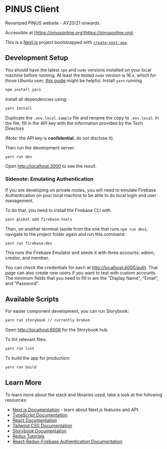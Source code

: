 # PINUS Client

Revamped PINUS website - AY20/21 onwards.

Accessible at [https://pinusonline.org](https://pinusonline.org)

This is a [Next.js](https://nextjs.org/) project bootstrapped with [`create-next-app`](https://github.com/vercel/next.js/tree/canary/packages/create-next-app).

## Development Setup

You should have the latest `npm` and `node` versions installed on your local machine before running. At least the tested `node` version is 16.x, which for those Ubuntu user, [this guide](https://joshtronic.com/2021/05/09/how-to-install-nodejs-16-on-ubuntu-2004-lts/) might be helpful. Install `yarn` running

```bash
npm install yarn
```

Install all dependencies using:

```bash
yarn install
```

Duplicate the `.env.local.sample` file and rename the copy to `.env.local`. In the file,
fill in the API key with the information provided by the Tech Directors

(Note: the API key is **confidential**, do not disclose it).

Then run the development server:

```bash
yarn run dev
```

Open [http://localhost:3000](http://localhost:3000) to see the result.

### Sidenote: Emulating Authentication

If you are developing on private routes, you will need to emulate Firebase Authentication
on your local machine to be able to do local login and user management.

To do that, you need to install the Firebase CLI with

```bash
yarn global add firebase-tools
```

Then, on another terminal (aside from the one that runs `npm run dev`),
navigate to the project folder again and run this command:

```bash
yarn run firebase:dev
```

This runs the Firebase Emulator and seeds it with three accounts: admin, creator, and member.

You can check the credentials for each at [http://localhost:4000/auth](http://localhost:4000/auth).
That page can also create new users if you want to test with custom accounts.
The minimum fields that you need to fill in are the "Display Name", "Email", and "Password".

## Available Scripts

For easier component development, you can run Storybook:

```bash
yarn run storybook // currently broken
```

Open [http://localhost:6006](http://localhost:6006) for the Storybook hub.

To lint relevant files:

```bash
yarn run lint
```

To build the app for production:

```bash
yarn run build
```

## Learn More

To learn more about the stack and libraries used, take a look at the following resources:

- [Next.js Documentation](https://nextjs.org/docs) - learn about Next.js features and API.
- [TypeScript Documentation](https://www.typescriptlang.org/docs/)
- [React Documentation](https://reactjs.org/docs)
- [Tailwind CSS Documentation](https://tailwindcss.com/docs)
- [Storybook Documentation](https://storybook.js.org/docs)
- [Redux Tutorials](https://redux.js.org/tutorials/index)
- [React-Redux-Firebase Authentication Documentation](http://react-redux-firebase.com/docs/auth.html)

